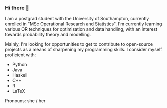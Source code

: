 ### Hi there 👋

<!--
**RaspberryEmma/RaspberryEmma** is a ✨ _special_ ✨ repository because its `README.md` (this file) appears on your GitHub profile.

Here are some ideas to get you started:

- 🔭 I’m currently working on ...
- 🌱 I’m currently learning ...
- 👯 I’m looking to collaborate on ...
- 🤔 I’m looking for help with ...
- 💬 Ask me about ...
- 📫 How to reach me: ...
- 😄 Pronouns: ...
- ⚡ Fun fact: ...
-->

I am a postgrad student with the University of Southampton, currently enrolled in "MSc Operational Research and Statistics".
I'm currently learning various OR techniques for optimisation and data handling, with an interest towards probability theory and modelling.

Mainly, I'm looking for opportunities to get to contribute to open-source projects as a means of sharpening my programming skills.
I consider myself proficient with:
 - Python
 - Java
 - Haskell
 - C++
 - R
 - LaTeX

Pronouns: she / her
